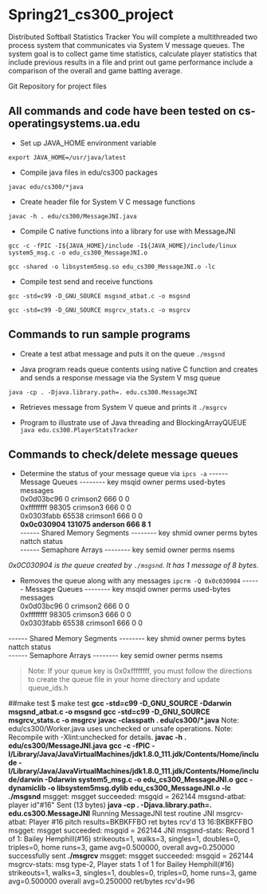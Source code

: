 # Spring21_cs300_project

Distributed Softball Statistics Tracker
You will complete a multithreaded two process system that communicates via System V message queues.  The system goal is to collect game time statistics, calculate player statistics that include previous results in a file and print out game performance include a comparison of the overall and game batting average.

Git Repository for project files

## All commands and code have been tested on cs-operatingsystems.ua.edu


- Set up JAVA_HOME environment variable

`export JAVA_HOME=/usr/java/latest`

- Compile java files in edu/cs300 packages

`javac edu/cs300/*java`

- Create header file for System V C message functions

`javac -h . edu/cs300/MessageJNI.java`

- Compile C native functions into a library for use with MessageJNI

`gcc -c -fPIC -I${JAVA_HOME}/include -I${JAVA_HOME}/include/linux system5_msg.c -o edu_cs300_MessageJNI.o`

`gcc -shared -o libsystem5msg.so edu_cs300_MessageJNI.o -lc`

- Compile test send and receive functions

`gcc -std=c99 -D_GNU_SOURCE msgsnd_atbat.c -o msgsnd`

`gcc -std=c99 -D_GNU_SOURCE msgrcv_stats.c -o msgrcv`


## Commands to run sample programs

- Create a test atbat message and puts it on the queue
`./msgsnd`

- Java program reads queue contents using native C function and creates and sends a response message via the System V msg queue

`java -cp . -Djava.library.path=. edu.cs300.MessageJNI`

- Retrieves message from System V queue and prints it
`./msgrcv`

- Program to illustrate use of Java threading and BlockingArrayQUEUE
`java edu.cs300.PlayerStatsTracker`

## Commands to check/delete message queues

- Determine the status of your message queue via `ipcs -a`
------ Message Queues --------
key        msqid      owner      perms      used-bytes   messages    
0x0d03bc96 0          crimson2    666        0            0           
0xffffffff 98305      crimson3 666        0            0           
0x0303fabb 65538      crimson1   666        0            0           
**0x0c030904 131075     anderson   666        8            1**           
------ Shared Memory Segments --------
key        shmid      owner      perms      bytes      nattch     status      
------ Semaphore Arrays --------
key        semid      owner      perms      nsems     

*0x0C030904 is the queue created by `./msgsnd`.  It has 1 message of 8 bytes.*


- Removes the queue along with any messages `ipcrm -Q 0x0c030904`
------ Message Queues --------
key        msqid      owner      perms      used-bytes   messages    
0x0d03bc96 0          crimson2    666        0            0           
0xffffffff 98305      crimson3 666        0            0           
0x0303fabb 65538      crimson1   666        0            0           

------ Shared Memory Segments --------
key        shmid      owner      perms      bytes      nattch     status      
------ Semaphore Arrays --------
key        semid      owner      perms      nsems


>Note:  If your queue key is 0x0xffffffff, you must follow the directions to create the queue file in your home directory and update queue_ids.h


##make test
$ make test
**gcc -std=c99 -D_GNU_SOURCE -Ddarwin msgsnd_atbat.c -o msgsnd**
**gcc -std=c99 -D_GNU_SOURCE msgrcv_stats.c -o msgrcv**
**javac -classpath . edu/cs300/*.java**
Note: edu/cs300/Worker.java uses unchecked or unsafe operations.
Note: Recompile with -Xlint:unchecked for details.
**javac -h . edu/cs300/MessageJNI.java**
**gcc -c -fPIC -I/Library/Java/JavaVirtualMachines/jdk1.8.0_111.jdk/Contents/Home/include -I/Library/Java/JavaVirtualMachines/jdk1.8.0_111.jdk/Contents/Home/include/darwin -Ddarwin system5_msg.c -o edu_cs300_MessageJNI.o**
**gcc -dynamiclib -o libsystem5msg.dylib edu_cs300_MessageJNI.o -lc**
**./msgsnd**
msgget: msgget succeeded: msgqid = 262144
msgsnd-atbat: player id"#16" Sent (13 bytes)
**java -cp . -Djava.library.path=. edu.cs300.MessageJNI**
Running MessageJNI test routine
JNI msgrcv-atbat: Player #16 pitch results=BKBKFFBO ret bytes rcv'd 13
16:BKBKFFBO
msgget: msgget succeeded: msgqid = 262144
JNI msgsnd-stats: Record 1 of 1: Bailey Hemphill(#16) strikeouts=1, walks=3, singles=1, doubles=0, triples=0, home runs=3, game avg=0.500000, overall avg=0.250000 successfully sent
**./msgrcv**
msgget: msgget succeeded: msgqid = 262144
msgrcv-stats: msg type-2, Player stats 1 of 1 for Bailey Hemphill(#16) strikeouts=1, walks=3, singles=1, doubles=0, triples=0, home runs=3, game avg=0.500000 overall avg=0.250000 ret/bytes rcv'd=96
